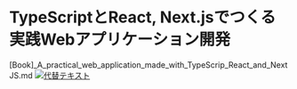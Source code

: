 # TypeScriptとReact, Next.jsでつくる実践Webアプリケーション開発
[Book]_A_practical_web_application_made_with_TypeScrip_React_and_NextJS.md
[<img width="TypeScriptとReact, Next.jsでつくる実践Webアプリケーション![image](https://user-images.githubusercontent.com/97692396/209967842-8298bc7e-cc8a-4328-a759-b5a28b7b3dc9.png)
開発" alt="代替テキスト" src="https://m.media-amazon.com/images/I/81v3o9pA7TL.jpg![image](https://user-images.githubusercontent.com/97692396/209967870-372af03f-6843-4086-bec3-8d3842b4c2bd.png)
">](https://m.media-amazon.com/images/I/81v3o9pA7TL.jpg)
<br></br>

